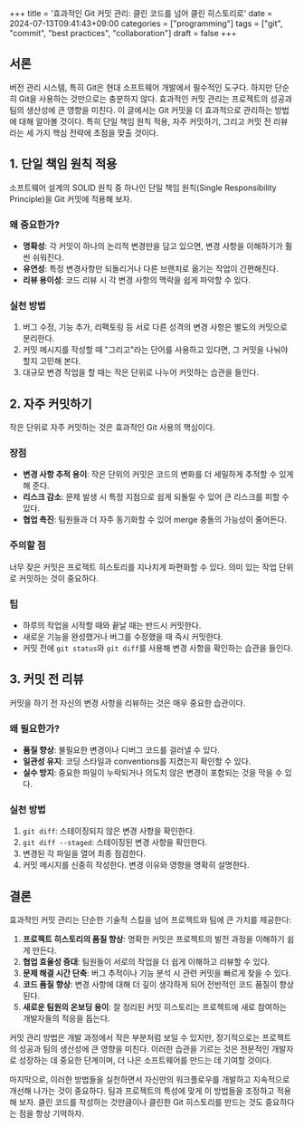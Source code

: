 +++
title = '효과적인 Git 커밋 관리: 클린 코드를 넘어 클린 히스토리로'
date = 2024-07-13T09:41:43+09:00
categories = ["programming"]
tags = ["git", "commit", "best practices", "collaboration"]
draft = false
+++

## 서론

버전 관리 시스템, 특히 Git은 현대 소프트웨어 개발에서 필수적인 도구다. 하지만 단순히 Git을 사용하는 것만으로는 충분하지 않다. 효과적인 커밋 관리는 프로젝트의 성공과 팀의 생산성에 큰 영향을 미친다. 이 글에서는 Git 커밋을 더 효과적으로 관리하는 방법에 대해 알아볼 것이다. 특히 단일 책임 원칙 적용, 자주 커밋하기, 그리고 커밋 전 리뷰라는 세 가지 핵심 전략에 초점을 맞출 것이다.

## 1. 단일 책임 원칙 적용

소프트웨어 설계의 SOLID 원칙 중 하나인 단일 책임 원칙(Single Responsibility Principle)을 Git 커밋에 적용해 보자.

### 왜 중요한가?

-   **명확성**: 각 커밋이 하나의 논리적 변경만을 담고 있으면, 변경 사항을 이해하기가 훨씬 쉬워진다.
-   **유연성**: 특정 변경사항만 되돌리거나 다른 브랜치로 옮기는 작업이 간편해진다.
-   **리뷰 용이성**: 코드 리뷰 시 각 변경 사항의 맥락을 쉽게 파악할 수 있다.

### 실천 방법

1. 버그 수정, 기능 추가, 리팩토링 등 서로 다른 성격의 변경 사항은 별도의 커밋으로 분리한다.
2. 커밋 메시지를 작성할 때 "그리고"라는 단어를 사용하고 있다면, 그 커밋을 나눠야 할지 고민해 본다.
3. 대규모 변경 작업을 할 때는 작은 단위로 나누어 커밋하는 습관을 들인다.

## 2. 자주 커밋하기

작은 단위로 자주 커밋하는 것은 효과적인 Git 사용의 핵심이다.

### 장점

-   **변경 사항 추적 용이**: 작은 단위의 커밋은 코드의 변화를 더 세밀하게 추적할 수 있게 해 준다.
-   **리스크 감소**: 문제 발생 시 특정 지점으로 쉽게 되돌릴 수 있어 큰 리스크를 피할 수 있다.
-   **협업 촉진**: 팀원들과 더 자주 동기화할 수 있어 merge 충돌의 가능성이 줄어든다.

### 주의할 점

너무 잦은 커밋은 프로젝트 히스토리를 지나치게 파편화할 수 있다. 의미 있는 작업 단위로 커밋하는 것이 중요하다.

### 팁

-   하루의 작업을 시작할 때와 끝날 때는 반드시 커밋한다.
-   새로운 기능을 완성했거나 버그를 수정했을 때 즉시 커밋한다.
-   커밋 전에 `git status`와 `git diff`를 사용해 변경 사항을 확인하는 습관을 들인다.

## 3. 커밋 전 리뷰

커밋을 하기 전 자신의 변경 사항을 리뷰하는 것은 매우 중요한 습관이다.

### 왜 필요한가?

-   **품질 향상**: 불필요한 변경이나 디버그 코드를 걸러낼 수 있다.
-   **일관성 유지**: 코딩 스타일과 conventions를 지켰는지 확인할 수 있다.
-   **실수 방지**: 중요한 파일이 누락되거나 의도치 않은 변경이 포함되는 것을 막을 수 있다.

### 실천 방법

1. `git diff`: 스테이징되지 않은 변경 사항을 확인한다.
2. `git diff --staged`: 스테이징된 변경 사항을 확인한다.
3. 변경된 각 파일을 열어 최종 점검한다.
4. 커밋 메시지를 신중히 작성한다. 변경 이유와 영향을 명확히 설명한다.

## 결론

효과적인 커밋 관리는 단순한 기술적 스킬을 넘어 프로젝트와 팀에 큰 가치를 제공한다:

1. **프로젝트 히스토리의 품질 향상**: 명확한 커밋은 프로젝트의 발전 과정을 이해하기 쉽게 만든다.
2. **협업 효율성 증대**: 팀원들이 서로의 작업을 더 쉽게 이해하고 리뷰할 수 있다.
3. **문제 해결 시간 단축**: 버그 추적이나 기능 분석 시 관련 커밋을 빠르게 찾을 수 있다.
4. **코드 품질 향상**: 변경 사항에 대해 더 깊이 생각하게 되어 전반적인 코드 품질이 향상된다.
5. **새로운 팀원의 온보딩 용이**: 잘 정리된 커밋 히스토리는 프로젝트에 새로 참여하는 개발자들의 적응을 돕는다.

커밋 관리 방법은 개발 과정에서 작은 부분처럼 보일 수 있지만, 장기적으로는 프로젝트의 성공과 팀의 생산성에 큰 영향을 미친다. 이러한 습관을 기르는 것은 전문적인 개발자로 성장하는 데 중요한 단계이며, 더 나은 소프트웨어를 만드는 데 기여할 것이다.

마지막으로, 이러한 방법들을 실천하면서 자신만의 워크플로우를 개발하고 지속적으로 개선해 나가는 것이 중요하다. 팀과 프로젝트의 특성에 맞게 이 방법들을 조정하고 적용해 보자. 클린 코드를 작성하는 것만큼이나 클린한 Git 히스토리를 만드는 것도 중요하다는 점을 항상 기억하자.
